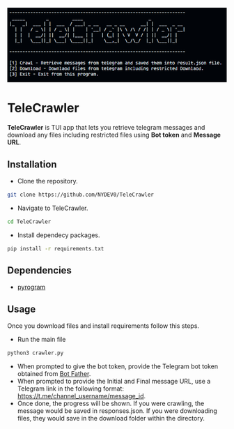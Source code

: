 ![](image/banner.png)
# **TeleCrawler**
**TeleCrawler** is TUI app that lets you retrieve telegram messages and download any files including restricted files using **Bot token** and **Message URL**.

## **Installation**
- Clone the repository.

```sh
git clone https://github.com/NYDEV0/TeleCrawler
```
- Navigate to TeleCrawler.
```sh
cd TeleCrawler
```
- Install dependecy packages.
```sh
pip install -r requirements.txt
```

## **Dependencies**
* [pyrogram]()

## **Usage**
Once you download files and install requirements follow this steps.
- Run the main file
```sh 
python3 crawler.py
```
- When prompted to give the bot token, provide the Telegram bot token obtained from [Bot Father](https://t.me/botfather).
- When prompted to provide the Initial and Final message URL, use a Telegram link in the following format: https://t.me/channel_username/message_id.
- Once done, the progress will be shown. If you were crawling, the message would be saved in responses.json. If you were downloading files, they would save in the download folder within the directory.

